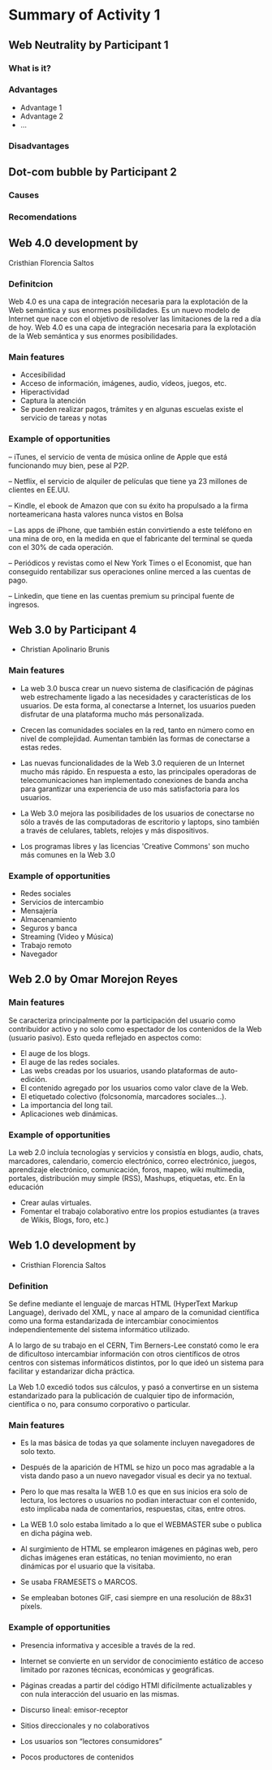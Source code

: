 # Summary of Activity 1


## Web Neutrality by Participant 1

### What is it?

### Advantages
  - Advantage 1
  - Advantage 2
  - ...

### Disadvantages


## Dot-com bubble by Participant 2

### Causes

### Recomendations


## Web 4.0 development by 

Cristhian Florencia Saltos

### Definitcion

Web 4.0 es una capa de integración necesaria para la explotación de la Web semántica y sus enormes posibilidades. Es un nuevo modelo de Internet que nace con el objetivo de resolver las limitaciones de la red a día de hoy.
Web 4.0 es una capa de integración necesaria para la explotación de la Web semántica y sus enormes posibilidades.

### Main features
-  Accesibilidad
-  Acceso de información, imágenes, audio, vídeos, juegos, etc.
-  Hiperactividad
-  Captura la atención
-  Se pueden realizar pagos, trámites y en algunas escuelas existe el servicio de tareas y notas

### Example of opportunities

– iTunes, el servicio de venta de música online de Apple que está funcionando muy bien, pese al P2P.

– Netflix, el servicio de alquiler de películas que tiene ya 23 millones de clientes en EE.UU.

– Kindle, el ebook de Amazon que con su éxito ha propulsado a la firma norteamericana hasta valores nunca vistos en Bolsa

– Las apps de iPhone, que también están convirtiendo a este teléfono en una mina de oro, en la medida en que el fabricante del terminal se queda con el 30% de cada operación.

– Periódicos y revistas como el New York Times o el Economist, que han conseguido rentabilizar sus operaciones online merced a las cuentas de pago.

– Linkedin, que tiene en las cuentas premium su principal fuente de ingresos.



## Web 3.0 by Participant 4
- Christian Apolinario Brunis

### Main features

- La web 3.0 busca crear un nuevo sistema de clasificación de páginas web estrechamente ligado a las necesidades y características de los usuarios. De esta forma, al conectarse a Internet, los usuarios pueden disfrutar de una plataforma mucho más personalizada.

- Crecen las comunidades sociales en la red, tanto en número como en nivel de complejidad. Aumentan también las formas de conectarse a estas redes.

- Las nuevas funcionalidades de la Web 3.0 requieren de un Internet mucho más rápido. En respuesta a esto, las principales operadoras de telecomunicaciones han implementado conexiones de banda ancha para garantizar una experiencia de uso más satisfactoria para los usuarios.

- La Web 3.0 mejora las posibilidades de los usuarios de conectarse no sólo a través de las computadoras de escritorio y laptops, sino también a través de celulares, tablets, relojes y más dispositivos.

- Los programas libres y las licencias 'Creative Commons' son mucho más comunes en la Web 3.0

### Example of opportunities
- Redes sociales
- Servicios de intercambio
- Mensajería
- Almacenamiento
- Seguros y banca
- Streaming (Video y Música)
- Trabajo remoto
- Navegador


## Web 2.0 by Omar Morejon Reyes

### Main features
Se caracteriza principalmente por la participación del usuario como contribuidor activo y no solo como espectador de los contenidos de la Web (usuario pasivo). Esto queda reflejado en aspectos como: 
 - El auge de los blogs.
 - El auge de las redes sociales.
 - Las webs creadas por los usuarios, usando plataformas de auto-edición.
 - El contenido agregado por los usuarios como valor clave de la Web.
 - El etiquetado colectivo (folcsonomía, marcadores sociales...).
 - La importancia del long tail.
 - Aplicaciones web dinámicas.
 
### Example of opportunities
La web 2.0 incluía tecnologías y servicios y consistía en blogs, audio, chats, marcadores, calendario, comercio electrónico, correo electrónico, juegos, aprendizaje electrónico, comunicación, foros, mapeo, wiki multimedia, portales, distribución muy simple (RSS), Mashups, etiquetas, etc.
En la educación
 - Crear aulas virtuales.
 - Fomentar el trabajo colaborativo entre los propios estudiantes (a traves de Wikis, Blogs, foro, etc.)

## Web 1.0 development by
- Cristhian Florencia Saltos

### Definition

Se define mediante el lenguaje de marcas HTML (HyperText Markup Language), derivado del XML, y nace al amparo de la comunidad científica como una forma estandarizada de intercambiar conocimientos independientemente del sistema informático utilizado.

A lo largo de su trabajo en el CERN, Tim Berners-Lee constató como le era de dificultoso intercambiar información con otros científicos de otros centros con sistemas informáticos distintos, por lo que ideó un sistema para facilitar y estandarizar dicha práctica.

La Web 1.0 excedió todos sus cálculos, y pasó a convertirse en un sistema estandarizado para la publicación de cualquier tipo de información, científica o no, para consumo corporativo o particular.


### Main features

- Es la mas básica de todas ya que solamente incluyen navegadores de solo texto. 

- Después de la aparición de HTML se hizo un poco mas agradable a la vista dando paso a un nuevo navegador visual es decir ya no textual. 

- Pero lo que mas resalta la WEB 1.0 es que en sus inicios era solo de lectura, los lectores o usuarios no podian interactuar con el contenido, esto implicaba nada de comentarios, respuestas, citas, entre otros. 

- La WEB 1.0 solo estaba limitado a lo que el WEBMASTER sube o publica en dicha página web. 

- Al surgimiento de HTML se emplearon imágenes en páginas web, pero dichas imágenes eran estáticas, no tenian movimiento, no eran dinámicas por el usuario que la visitaba. 

- Se usaba FRAMESETS o MARCOS. 

- Se empleaban botones GIF, casi siempre en una resolución de 88x31 píxels. 


### Example of opportunities

- Presencia informativa y accesible a través de la red.

- Internet se convierte en un servidor de conocimiento estático de acceso limitado por razones técnicas, económicas y geográficas.

- Páginas creadas a partir del código HTMl difícilmente actualizables y con nula interacción del usuario en las mismas.

- Discurso lineal: emisor-receptor

- Sitios direccionales y no colaborativos

- Los usuarios son “lectores consumidores”

- Pocos productores de contenidos


